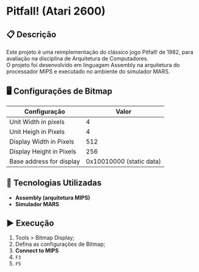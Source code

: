 # Pitfall! (Atari 2600)

## 📋 Descrição
Este projeto é uma reimplementação do clássico jogo Pitfall! de 1982, para avaliação na disciplina de Arquitetura de Computadores.<br>
O projeto foi desenvolvido em linguagem Assembly na arquitetura do processador MIPS e executado no ambiente do simulador MARS.

## 🖥 Configurações de Bitmap
| Configuração | Valor |
|---|---|
| Unit Width in pixels | 4 |
| Unit Heigh in Pixels | 4 |
| Display Width in Pixels | 512 |
| Display Height in Pixels | 256 |
| Base address for display | 0x10010000 (static data) |

## 🤖 Tecnologias Utilizadas
* **Assembly (arquitetura MIPS)**
* **Simulador MARS**

## ▶ Execução
1. Tools > Bitmap Display;
2. Defina as configurações de Bitmap;
3. **Connect to MIPS**
4. ```F3```
5. ```F5```
